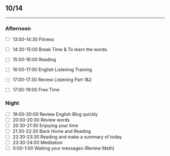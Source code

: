 ## 10/14

---

### Afternoon

- [ ] 13:00-14:30 Fitness
- [ ] 14:30-15:00 Break Time & To learn the words.
- [ ] 15:00-16:00 Reading
- [ ] 16:00-17:00 English Listening Training
- [ ] 17:00-17:30 Review Listening Part 1&2
- [ ] 17:00-19:00 Free Time



### Night

- [ ] 19:00-20:00 Review English Blog quickly
- [ ] 20:00-20:30 Review words
- [ ] 20:30-21:30 Enjoying your time
- [ ] 21:30-22:30 Back Home and Reading
- [ ] 22:30-23:30 Reading and make a summary of today
- [ ] 23:30-24:00 Meditation
- [ ] 0:00-1:00 Waiting your messages (Review Math)